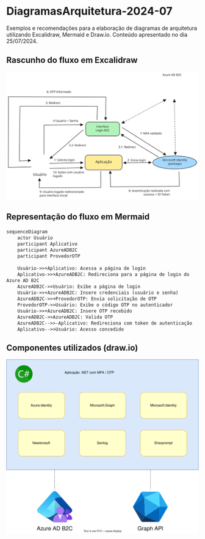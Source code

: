 # DiagramasArquitetura-2024-07
Exemplos e recomendações para a elaboração de diagramas de arquitetura utilizando Excalidraw, Mermaid e Draw.io. Conteúdo apresentado no dia 25/07/2024.

## Rascunho do fluxo em Excalidraw

![alt](docs/mfa-rascunho.svg)

## Representação do fluxo em Mermaid

```mermaid
sequenceDiagram
    actor Usuário
    participant Aplicativo
    participant AzureADB2C
    participant ProvedorOTP

    Usuário->>+Aplicativo: Acessa a página de login
    Aplicativo->>+AzureADB2C: Redireciona para a página de login do Azure AD B2C
    AzureADB2C->>Usuário: Exibe a página de login
    Usuário->>+AzureADB2C: Insere credenciais (usuário e senha)
    AzureADB2C->>+ProvedorOTP: Envia solicitação de OTP
    ProvedorOTP->>Usuário: Exibe o código OTP no autenticador
    Usuário->>+AzureADB2C: Insere OTP recebido
    AzureADB2C->>AzureADB2C: Valida OTP
    AzureADB2C-->>-Aplicativo: Redireciona com token de autenticação
    Aplicativo-->>Usuário: Acesso concedido
```

## Componentes utilizados (draw.io)

![alt](docs/mfa-components.svg)